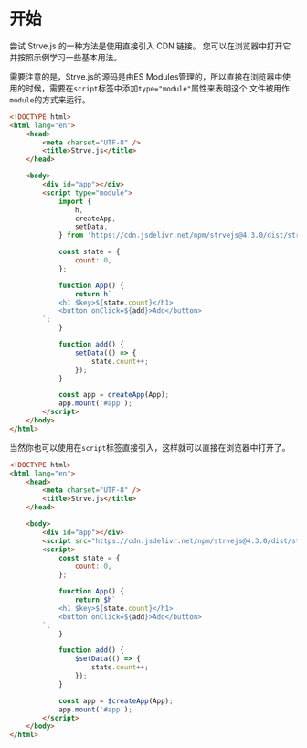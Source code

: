# 开始

尝试 Strve.js 的一种方法是使用直接引入 CDN 链接。 您可以在浏览器中打开它并按照示例学习一些基本用法。

需要注意的是，Strve.js的源码是由ES Modules管理的，所以直接在浏览器中使用的时候，需要在`script`标签中添加`type="module"`属性来表明这个 文件被用作`module`的方式来运行。

```html
<!DOCTYPE html>
<html lang="en">
	<head>
		<meta charset="UTF-8" />
		<title>Strve.js</title>
	</head>

	<body>
		<div id="app"></div>
		<script type="module">
			import {
				h,
				createApp,
				setData,
			} from 'https://cdn.jsdelivr.net/npm/strvejs@4.3.0/dist/strve.esm.min.js';

			const state = {
				count: 0,
			};

			function App() {
				return h`
            <h1 $key>${state.count}</h1>
            <button onClick=${add}>Add</button> 
        `;
			}

			function add() {
				setData(() => {
					state.count++;
				});
			}

			const app = createApp(App);
			app.mount('#app');
		</script>
	</body>
</html>
```

当然你也可以使用在`script`标签直接引入，这样就可以直接在浏览器中打开了。

```html
<!DOCTYPE html>
<html lang="en">
	<head>
		<meta charset="UTF-8" />
		<title>Strve.js</title>
	</head>

	<body>
		<div id="app"></div>
		<script src="https://cdn.jsdelivr.net/npm/strvejs@4.3.0/dist/strve.iife.min.js"></script>
		<script>
			const state = {
				count: 0,
			};

			function App() {
				return $h`
            <h1 $key>${state.count}</h1>
            <button onClick=${add}>Add</button> 
        `;
			}

			function add() {
				$setData(() => {
					state.count++;
				});
			}

			const app = $createApp(App);
			app.mount('#app');
		</script>
	</body>
</html>
```

<startedCom/>
